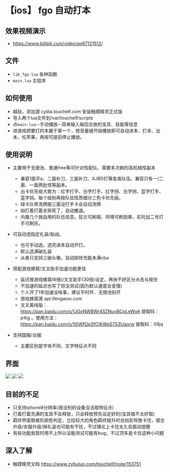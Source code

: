 
# 【ios】 fgo 自动打本
## 效果视频演示
* https://www.bilibili.com/video/av67121512/
## 文件
* `lib_fgo.lua` 各种函数
* `main.lua` 主程序
## 如何使用
* 越狱，添加源 cydia.touchelf.com 安装触摸精灵正式版
* 导入两个lua文件到/var/touchelf/scripts
* 点`main.lua`--手动播放--简单输入每回合放的宝具、技能等信息
* 进游戏把要打的本置于第一个，按音量键开始播放即可自动进本、打本、出本、吃苹果，再按可提前停止播放。


## 使用说明
* 主要用于无限池、普通free等可针对性配队、需要多次刷的高机械性副本
  * 兼容1面平a、二面补刀、三面补刀、XJBD打等各类队伍。兼容只有一/二面、一面两批怪等副本。
  * 出卡优先级大致为：红字打手、白字打手、红字拐、白字拐、蓝字打手、蓝字拐。每个级别再按队伍性质细分三色卡优先级。
  * 绿卡队带洗牌服三面没打手卡会自动洗牌
  * 如打着打着全猝死了，自动撤退。
  * 内置几个我自用的队伍信息。狂兰可刷钢、阿塔可刷勋章，尼托加二号打手可刷灰。
* 可自动选指定礼装/助战。
  * 也可手动选，选完进本自动开打。
  * 默认选满破礼装
  * 从者只支持三破头像，自动排除充能未满cba
* 搭配游戏蜂窝/叉叉助手加速功能更佳
  * 延迟按游戏蜂窝(6倍)/叉叉助手(30倍)设定，再快不好区分点击与按住
  * 不加速的延迟也写了但没测试(因为默认速度会变慢)
  * 个人开了1年加速没啥事，建议平时开、无限池别开
  * 游戏蜂窝源 apt.ifengwoo.com 
  * 叉叉离线版：https://pan.baidu.com/s/1JGxNWBWr4SZNuyBCpLeWvA 提取码：p4ig 。使用方法：https://pan.baidu.com/s/1I0WfQpSfCIKWeS7S3Uaorw 提取码：09jq 


* 支持国服/台服
  * 主要区别是字体不同，文字特征点不同


## 界面
![](https://github.com/brendonjkding/fgo_lua_test/raw/master/pic/1.PNG) 
![](https://github.com/brendonjkding/fgo_lua_test/raw/master/pic/2.PNG) 
![](https://github.com/brendonjkding/fgo_lua_test/raw/master/pic/3.PNG) 

## 目前的不足
* 只支持iphone8分辨率(我没别的设备没法取特征点)
* 打着打着充满的宝具不会释放，只会释放预先设定好的(宝具值不太好取)
* 羁绊界面取棱形颜色判定，立绘较大的角色羁绊提升时会挡到导致卡住，御主升级/衣服升级/掉礼装也可能有干扰，不过理论上卡住太久会振动提醒
* 有些功能我暂时用不上所以没能测试可能有bug，不过顶多是卡住这种小问题

## 深入了解
* 触摸精灵文档 https://www.zybuluo.com/touchelf/note/153751

